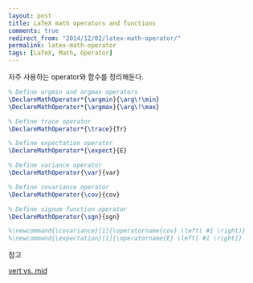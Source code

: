 ```yaml
---
layout: post
title: LaTeX math operators and functions
comments: true
redirect_from: "2014/12/02/latex-math-operator/"
permalink: latex-math-operator
tags: [LaTeX, Math, Operator]
---
```


자주 사용하는 operator와 함수를 정리해둔다.

```latex
% Define argmin and argmax operators
\DeclareMathOperator*{\argmin}{\arg\!\min}
\DeclareMathOperator*{\argmax}{\arg\!\max}

% Define trace operator
\DeclareMathOperator*{\trace}{Tr}

% Define expectation operator
\DeclareMathOperator*{\expect}{E}

% Define variance operator
\DeclareMathOperator{\var}{var}

% Define covariance operator
\DeclareMathOperator{\cov}{cov}

% Define signum function operator
\DeclareMathOperator{\sgn}{sgn}

%\newcommand{\covariance}[1]{\operatorname{cov} \left( #1 \right)}
%\newcommand{\expectation}[1]{\operatorname{E} \left[ #1 \right]}
```

참고

[vert vs. mid](http://tex.stackexchange.com/questions/498/mid-vertical-bar-vert-lvert-rvert-divides)
